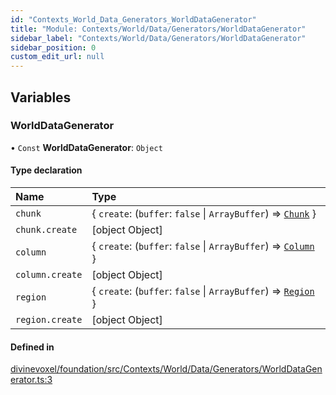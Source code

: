 ```yaml
---
id: "Contexts_World_Data_Generators_WorldDataGenerator"
title: "Module: Contexts/World/Data/Generators/WorldDataGenerator"
sidebar_label: "Contexts/World/Data/Generators/WorldDataGenerator"
sidebar_position: 0
custom_edit_url: null
---
```


## Variables

### WorldDataGenerator

• `Const` **WorldDataGenerator**: `Object`

#### Type declaration

| Name | Type |
| :------ | :------ |
| `chunk` | \{ `create`: (`buffer`: ``false`` \| `ArrayBuffer`) => [`Chunk`](../classes/Data_World_Classes_Chunk.Chunk.md)  } |
| `chunk.create` | [object Object] |
| `column` | \{ `create`: (`buffer`: ``false`` \| `ArrayBuffer`) => [`Column`](../classes/Data_World_Classes_Column.Column.md)  } |
| `column.create` | [object Object] |
| `region` | \{ `create`: (`buffer`: ``false`` \| `ArrayBuffer`) => [`Region`](../classes/Data_World_Classes_Region.Region.md)  } |
| `region.create` | [object Object] |

#### Defined in

[divinevoxel/foundation/src/Contexts/World/Data/Generators/WorldDataGenerator.ts:3](https://github.com/lucasdamianjohnson/DivineVoxelEngine/blob/596fa7391478620ed460dfb4856ff0a763b91c49/divinevoxel/foundation/src/Contexts/World/Data/Generators/WorldDataGenerator.ts#L3)

